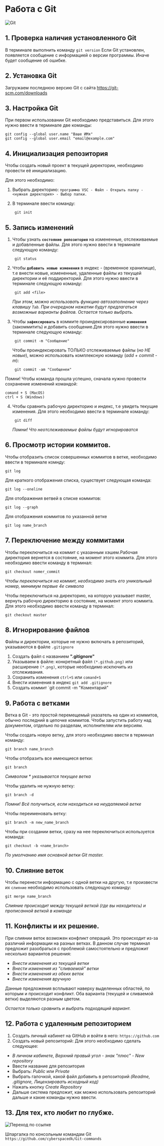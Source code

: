 # Работа с Git
![Git](GITImages.png)
## 1. Проверка наличия установленного Git
В терминале выполнить команду `git version`
Если Git установлен, появляется сообщение с информацией о версии программы. Иначе будет сообщение об ошибке.
## 2. Установка Git
Загружаем последнюю версию Git с сайта https://git-scm.com/downloads
## 3. Настройка Git
При первом использовании Git необходимо представиться. Для этого нужно ввести в терминале две команды:
```
git config --global user.name "Ваше ИМя"
git config --global user.email "email@example.com"
```
## 4. Инициализация репозитория

Чтобы создать новый проект в текущей директории, необходимо провести её инициализацию. 

Для этого необходимо:
1. Выбрать директорию: `программа VSC - Файл - Открыть папку - <нужная директория> - Выбор папки.` 
2. В терминале ввести команду:

        git init
## 5. Запись изменений
1. Чтобы узнать **`состояние репозитория`** на измененные, отслеживаемые и добавленные файлы. Для этого нужно ввести в терминале следующую команду:

        git status
2. Чтобы **`добавить новые изменения`** в индекс - (временное хранилище), т.е внести новые, измененные, удаленные файлы из текущей директории и её поддиректорий. Для этого нужно ввести в терминале следующую команду:

        git add <file>
    *При этом, можно использовать функцию автозаполнение через клавишу `Tab`. При очередном нажатии будут предлагаться возможные варианты файлов. Остается только выбрать.*
3. Чтобы **`зафиксировать`** в коммите проиндексированные **`изменения`** (закоммитить) и добавить сообщение.Для этого нужно ввести в терминале следующую команду:

        git commit -m "Сообщение"
    Чтобы проиндексировать ТОЛЬКО отслеживаемые файлы (*но НЕ новые*), можно использовать комплексную команду (*add + commit -m*):

        git commit -am "Сообщенеи"
Помни! Чтобы команда прошла успешно, сначала нужно провести сохранение изменений командой:

    comand + S (MacOS)
    ctrl + S (Windows)
4. Чтобы сравнить рабочую директорию и индекс, т.е увидеть текущие изменения. Для этого необходимо ввести в терминале команду:

        git diff
     *Помни! Что неотслеживаемые файлы будут игнорироватся*
## 6. Просмотр истории коммитов.

Чтобы отобразить список совершенных коммитов в ветке, необходимо ввести в терминале комнду:

    git log
Для краткого отображения списка, существует следующая команда:

    git log --oneline
Для отображения ветвей в списке коммитов:

    git log --graph
Для отображения коммитов по указанной ветке

    git log name_branch
## 7. Переключение между коммитами
Чтобы переключиться на коммит с указанным хэшем.Рабочая директория вернется в состояние, на момент этого коммита. Для этого необходимо ввести команду в терминал:

    git checkout nomer_commit
*Чтобы переключиться на коммит, необходимо знать его уникальный номер, минимум первые 4е символа*

Чтобы переключиться на директорию, на которую указывает master, вернуть рабочую директорию в состояние, на момент этого коммита. Для этого необходимо ввести команду в терминал:

    git checkout master

## 8. Игнорирование файлов
Файлы и директории, которые не нужно включать в репозиторий, указываются в файле `.gitignore`

1. Создать файл с названием **".gitignore"**
2. Указываем в файле: конкретный файл `(*.github.png)` или расширение `(*.png)`, которые необходимо исключить из отслеживания.
3. Сохранить изменения `ctrl+S` или `comand+S`
4. Внести изменения в индекс `git add .gitignore`
5. Создать коммит `git commit -m "Коментарий"

## 9. Работа с ветками
Ветка в Git - это простой перемещемый указатель на один из коммитов, обычно последний в цепочке коммитов. 
Чтобы запустить работу над документом, отдельно по разделам, исполнителям или версиям. 

Чтобы создать новую ветку, для этого необходимо ввести в терминал команду:

    git branch name_branch
Чтобы отобразить все имеющиеся ветки:

    git branch
*Символом * указывается текущее ветка*

Чтобы удалить не нужную ветку:

    git branch -d
*Помни! Всё получиться, если находиться на неудаляемой ветке*

Чтобы переименовать ветку:

    git branch -m new_name_branch
Чтобы при создании ветки, сразу на нее переключиться используется команда:
    
    git checkout -b <name_branch>
*По умолчанию имя основной ветки Git master.*
## 10. Слияние веток
Чтобы перенести информацию с одной ветки на другую, т.е произвести их `слияние` необходимо использовать следующую команду:

    git merge name_branch

*Слияние происходит между текущей веткой (где вы находитесь) и прописанной веткой в команде*
## 11. Конфликты и их решение.
При слиянии веток возможен конфликт операций. Это происходит из-за различий информации на разных ветках. В данном случае терминал предложит разобраться с проблемой самостоятельно и предложит несколько вариантов решения:
* *Внести изменения из текущей ветки*
* *Внести изменения из "сливаемой" ветки*
* *Внести изменения из обеих веток*
* *Внести изменения вручную* 

Данные предложения всплывают наверху выделенных областей, по которым и происходит конфликт. Оба варианта (текущей и сливаемой ветки) выделяются разным цветом.

*Остается только сравнить и выбрать подходящий вариант.*
## 12. Работа с удаленным репозиторием

1. Создать личный кабинет на GitHub и войти в него:
`https://github.com`
2. Создать новый репозиторий:
Для этого необходимо сделать следующее:
- *В личном кабинете, Верхний правый угол - знак "плюс" - New repository*
- Ввести название для репозитория
- Выбрать: *Public* или *Private*
- Выбрать галочкой, какой файл добавить в репозиторий *(Readme, .gitignore, Лицензировать исходный код)*
- Нажать кнопку *Create Repository*
- Дальше система предложит, как можно использовать репозиторий дальше и какие команды нужно ввести.

## 13. Для тех, кто любит по глубже.

![Переход по ссылке](github.png)

Шпаргалка по консольным командам Git
`https://github.com/cyberspacedk/Git-commands`
